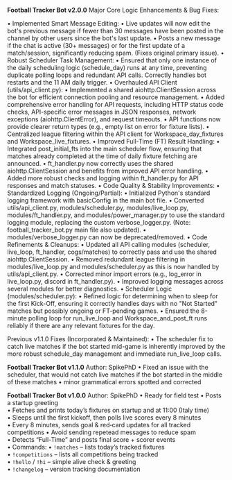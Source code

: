 **Football Tracker Bot v2.0.0**
Major Core Logic Enhancements & Bug Fixes:

• Implemented Smart Message Editing:
  • Live updates will now edit the bot's previous message if fewer than 30 messages have been posted in the channel by other users since the bot's last update.
  • Posts a new message if the chat is active (30+ messages) or for the first update of a match/session, significantly reducing spam. (Fixes original primary issue).
• Robust Scheduler Task Management:
    • Ensured that only one instance of the daily scheduling logic (schedule_day) runs at any time, preventing duplicate polling loops and redundant API calls. Correctly handles bot restarts and the 11 AM daily trigger.
• Overhauled API Client (utils/api_client.py):
  • Implemented a shared aiohttp.ClientSession across the bot for efficient connection pooling and resource management.
  • Added comprehensive error handling for API requests, including HTTP status code checks, API-specific error messages in JSON responses, network exceptions (aiohttp.ClientError), and request timeouts.
  • API functions now provide clearer return types (e.g., empty list on error for fixture lists).
  • Centralized league filtering within the API client for Workspace_day_fixtures and Workspace_live_fixtures.
• Improved Full-Time (FT) Result Handling:
  • Integrated post_initial_fts into the main scheduler flow, ensuring that matches already completed at the time of daily fixture fetching are announced.
  • ft_handler.py now correctly uses the shared aiohttp.ClientSession and benefits from improved API error handling.
  • Added more robust checks and logging within ft_handler.py for API responses and match statuses.
• Code Quality & Stability Improvements:
    • Standardized Logging (Ongoing/Partial):
      • Initialized Python's standard logging framework with basicConfig in the main bot file.
      • Converted utils/api_client.py, modules/scheduler.py, modules/live_loop.py, modules/ft_handler.py, and modules/power_manager.py to use the standard logging module, replacing the custom verbose_logger.py. (Note: football_tracker_bot.py main file also updated).
• modules/verbose_logger.py can now be deprecated/removed.
• Code Refinements & Cleanups:
    • Updated all API calling modules (scheduler, live_loop, ft_handler, cogs/matches) to correctly pass and use the shared aiohttp.ClientSession.
    • Removed redundant league filtering in modules/live_loop.py and modules/scheduler.py as this is now handled by utils/api_client.py.
    • Corrected minor import errors (e.g., log_error in live_loop.py, discord in ft_handler.py).
    • Improved logging messages across several modules for better diagnostics.
    • Scheduler Logic (modules/scheduler.py):
    • Refined logic for determining when to sleep for the first Kick-Off, ensuring it correctly handles days with no "Not Started" matches but possibly ongoing or FT-pending games.
    • Ensured the 8-minute polling loop for run_live_loop and Workspace_and_post_ft runs reliably if there are any relevant fixtures for the day.

Previous v1.1.0 Fixes (Incorporated & Maintained):
• The scheduler fix to catch live matches if the bot started mid-game is inherently improved by the more robust schedule_day management and immediate run_live_loop calls.

**Football Tracker Bot v1.1.0**
Author: SpikePhD
• Fixed an issue with the scheduler, that would not catch live matches if the bot started in the middle of these matches
• minor grammatical errors spotted and corrected  

**Football Tracker Bot v1.0.0**
Author: SpikePhD 
• Ready for field test
• Posts a startup greeting  
• Fetches and prints today’s fixtures on startup and at 11:00 (Italy time)  
• Sleeps until the first kickoff, then polls live scores every 8 minutes  
• Every 8 minutes, sends goal & red‐card updates for all tracked competitions
• Avoid sending repetead messages to reduce spam  
• Detects “Full-Time” and posts final score + scorer events  
• Commands:
  • `!matches` – lists today’s tracked fixtures  
  • `!competitions` – lists all competitions being tracked  
  • `!hello` / `!hi` – simple alive check & greeting  
  • `!changelog` – version tracking documentation
